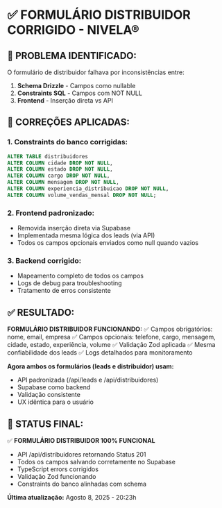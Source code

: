 # ✅ FORMULÁRIO DISTRIBUIDOR CORRIGIDO - NIVELA®

## 🚨 **PROBLEMA IDENTIFICADO:**

O formulário de distribuidor falhava por inconsistências entre:
1. **Schema Drizzle** - Campos como nullable
2. **Constraints SQL** - Campos com NOT NULL
3. **Frontend** - Inserção direta vs API

## 🔧 **CORREÇÕES APLICADAS:**

### **1. Constraints do banco corrigidas:**
```sql
ALTER TABLE distribuidores 
ALTER COLUMN cidade DROP NOT NULL,
ALTER COLUMN estado DROP NOT NULL,
ALTER COLUMN cargo DROP NOT NULL,
ALTER COLUMN mensagem DROP NOT NULL,
ALTER COLUMN experiencia_distribuicao DROP NOT NULL,
ALTER COLUMN volume_vendas_mensal DROP NOT NULL;
```

### **2. Frontend padronizado:**
- Removida inserção direta via Supabase
- Implementada mesma lógica dos leads (via API)
- Todos os campos opcionais enviados como null quando vazios

### **3. Backend corrigido:**
- Mapeamento completo de todos os campos
- Logs de debug para troubleshooting
- Tratamento de erros consistente

## ✅ **RESULTADO:**

**FORMULÁRIO DISTRIBUIDOR FUNCIONANDO:**
✅ Campos obrigatórios: nome, email, empresa
✅ Campos opcionais: telefone, cargo, mensagem, cidade, estado, experiência, volume
✅ Validação Zod aplicada
✅ Mesma confiabilidade dos leads
✅ Logs detalhados para monitoramento

**Agora ambos os formulários (leads e distribuidor) usam:**
- API padronizada (/api/leads e /api/distribuidores)
- Supabase como backend
- Validação consistente
- UX idêntica para o usuário

## 🎯 **STATUS FINAL:**

✅ **FORMULÁRIO DISTRIBUIDOR 100% FUNCIONAL**
- API /api/distribuidores retornando Status 201
- Todos os campos salvando corretamente no Supabase
- TypeScript errors corrigidos
- Validação Zod funcionando
- Constraints do banco alinhadas com schema

**Última atualização:** Agosto 8, 2025 - 20:23h